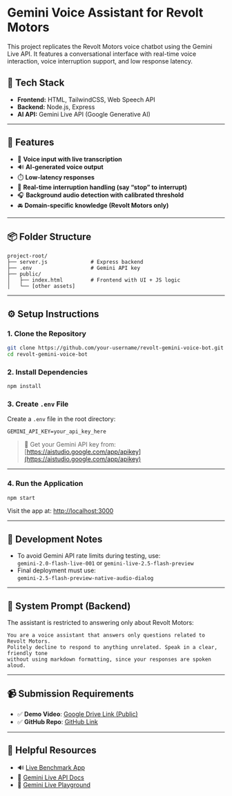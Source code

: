 # Gemini Voice Assistant for Revolt Motors

This project replicates the Revolt Motors voice chatbot using the Gemini Live API. It features a conversational interface with real-time voice interaction, voice interruption support, and low response latency.

## 🔧 Tech Stack

- **Frontend:** HTML, TailwindCSS, Web Speech API
- **Backend:** Node.js, Express
- **AI API:** Gemini Live API (Google Generative AI)

---

## 🌟 Features

- 🎤 **Voice input with live transcription**
- 🔊 **AI-generated voice output**
- ⏱️ **Low-latency responses**
- 🛑 **Real-time interruption handling (say “stop” to interrupt)**
- 🎧 **Background audio detection with calibrated threshold**
- 🚘 **Domain-specific knowledge (Revolt Motors only)**

---

## 📦 Folder Structure

```
project-root/
├── server.js              # Express backend
├── .env                   # Gemini API key
├── public/
│   ├── index.html         # Frontend with UI + JS logic
│   └── [other assets]
```

---

## ⚙️ Setup Instructions

### 1. Clone the Repository

```bash
git clone https://github.com/your-username/revolt-gemini-voice-bot.git
cd revolt-gemini-voice-bot
```

### 2. Install Dependencies

```bash
npm install
```

### 3. Create `.env` File

Create a `.env` file in the root directory:

```
GEMINI_API_KEY=your_api_key_here
```

> 🔐 Get your Gemini API key from: [https://aistudio.google.com/app/apikey](https://aistudio.google.com/app/apikey)

---

### 4. Run the Application

```bash
npm start
```

Visit the app at: [http://localhost:3000](http://localhost:3000)

---

## 🧪 Development Notes

- To avoid Gemini API rate limits during testing, use:  
  `gemini-2.0-flash-live-001` or `gemini-live-2.5-flash-preview`
- Final deployment must use:  
  `gemini-2.5-flash-preview-native-audio-dialog`

---

## 🧠 System Prompt (Backend)

The assistant is restricted to answering only about Revolt Motors:

```text
You are a voice assistant that answers only questions related to Revolt Motors.
Politely decline to respond to anything unrelated. Speak in a clear, friendly tone
without using markdown formatting, since your responses are spoken aloud.
```

---

## 📹 Submission Requirements

- ✅ **Demo Video**: [Google Drive Link (Public)](https://drive.google.com/your-demo-link)
- ✅ **GitHub Repo**: [GitHub Link](https://github.com/your-username/revolt-gemini-voice-bot)

---

## 🔗 Helpful Resources

- 🔊 [Live Benchmark App](https://live.revoltmotors.com)
- 🧠 [Gemini Live API Docs](https://ai.google.dev/gemini-api/docs/live)
- 🧪 [Gemini Live Playground](https://aistudio.google.com/live)
